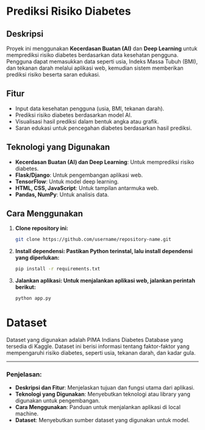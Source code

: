 # Prediksi Risiko Diabetes

## Deskripsi
Proyek ini menggunakan **Kecerdasan Buatan (AI)** dan **Deep Learning** untuk memprediksi risiko diabetes berdasarkan data kesehatan pengguna. Pengguna dapat memasukkan data seperti usia, Indeks Massa Tubuh (BMI), dan tekanan darah melalui aplikasi web, kemudian sistem memberikan prediksi risiko beserta saran edukasi.

## Fitur
- Input data kesehatan pengguna (usia, BMI, tekanan darah).
- Prediksi risiko diabetes berdasarkan model AI.
- Visualisasi hasil prediksi dalam bentuk angka atau grafik.
- Saran edukasi untuk pencegahan diabetes berdasarkan hasil prediksi.

## Teknologi yang Digunakan
- **Kecerdasan Buatan (AI) dan Deep Learning**: Untuk memprediksi risiko diabetes.
- **Flask/Django**: Untuk pengembangan aplikasi web.
- **TensorFlow**: Untuk model deep learning.
- **HTML, CSS, JavaScript**: Untuk tampilan antarmuka web.
- **Pandas, NumPy**: Untuk analisis data.

## Cara Menggunakan
1. **Clone repository ini:**
   ```bash
   git clone https://github.com/username/repository-name.git

2. **Install dependensi: Pastikan Python terinstal, lalu install dependensi yang diperlukan:**
   ```bash
   pip install -r requirements.txt
3. **Jalankan aplikasi: Untuk menjalankan aplikasi web, jalankan perintah berikut:**
   ```bash
   python app.py


# Dataset
Dataset yang digunakan adalah PIMA Indians Diabetes Database yang tersedia di Kaggle. Dataset ini berisi informasi tentang faktor-faktor yang mempengaruhi risiko diabetes, seperti usia, tekanan darah, dan kadar gula.



---

### Penjelasan:
- **Deskripsi dan Fitur**: Menjelaskan tujuan dan fungsi utama dari aplikasi.
- **Teknologi yang Digunakan**: Menyebutkan teknologi atau library yang digunakan untuk pengembangan.
- **Cara Menggunakan**: Panduan untuk menjalankan aplikasi di local machine.
- **Dataset**: Menyebutkan sumber dataset yang digunakan untuk model.


